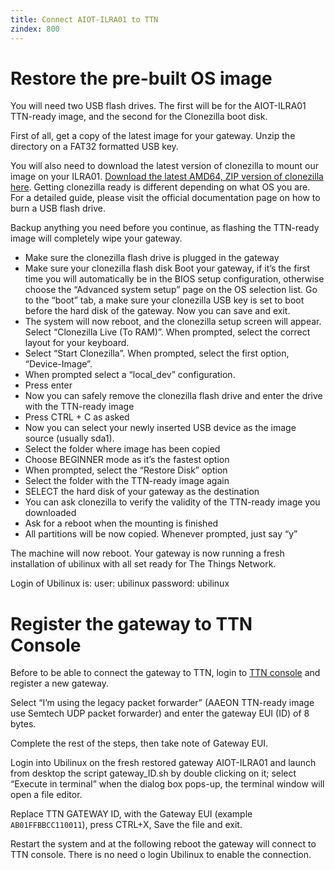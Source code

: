 ```yaml
---
title: Connect AIOT-ILRA01 to TTN
zindex: 800
---
```



# Restore the pre-built OS image

You will need two USB flash drives. The first will be for the AIOT-ILRA01 TTN-ready image, and the second for the Clonezilla boot disk.

First of all, get a copy of the latest image for your gateway. Unzip the directory on a FAT32 formatted USB key.

You will also need to download the latest version of clonezilla to mount our image on your ILRA01. [Download the latest AMD64, ZIP version of clonezilla here](http://clonezilla.org/downloads/download.php?branch=stable). Getting clonezilla ready is different depending on what OS you are. For a detailed guide, please visit the official documentation page on how to burn a USB flash drive.

Backup anything you need before you continue, as flashing the TTN-ready image will completely wipe your gateway.

* Make sure the clonezilla flash drive is plugged in the gateway
* Make sure your clonezilla flash disk Boot your gateway, if it’s the first time you will automatically be in the BIOS setup configuration, otherwise choose the “Advanced system setup” page on the OS selection list. Go to the “boot” tab, a make sure your clonezilla USB key is set to boot before the hard disk of the gateway. Now you can save and exit.
* The system will now reboot, and the clonezilla setup screen will appear. Select “Clonezilla Live (To RAM)”. When prompted, select the correct layout for your keyboard.
* Select “Start Clonezilla”. When prompted, select the first option, “Device-Image”.
* When prompted select a “local_dev” configuration.
* Press enter
* Now you can safely remove the clonezilla flash drive and enter the drive with the TTN-ready image
* Press CTRL + C as asked
* Now you can select your newly inserted USB device as the image source (usually sda1).
* Select the folder where image has been copied
* Choose BEGINNER mode as it’s the fastest option
* When prompted, select the “Restore Disk” option
* Select the folder with the TTN-ready image again
* SELECT the hard disk of your gateway as the destination
* You can ask clonezilla to verify the validity of the TTN-ready image you downloaded
* Ask for a reboot when the mounting is finished
* All partitions will be now copied. Whenever prompted, just say “y”

The machine will now reboot. Your gateway is now running a fresh installation of ubilinux with all set ready for The Things Network.

Login of Ubilinux is:   user: ubilinux password: ubilinux


# Register the gateway to TTN Console

Before to be able to connect the gateway to TTN, login to [TTN console](https://console.thethingsnetwork.org/) and register a new gateway.

Select “I’m using the legacy packet forwarder” (AAEON TTN-ready image use Semtech UDP packet forwarder) and enter the gateway EUI (ID) of 8 bytes.

Complete the rest of the steps, then take note of Gateway EUI.

Login into Ubilinux on the fresh restored gateway AIOT-ILRA01 and launch from desktop the script gateway_ID.sh by double clicking on it; select “Execute in terminal” when the dialog box pops-up, the terminal window will open a file editor.

Replace TTN GATEWAY ID, with the Gateway EUI (example `AB01FFBBCC110011`), press CTRL+X, Save the file and exit.

Restart the system and at the following reboot the gateway will connect to TTN console.
There is no need o login Ubilinux to enable the connection.

